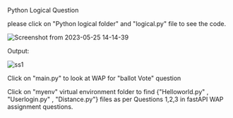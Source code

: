 Python Logical Question 

please click on "Python logical folder" and "logical.py" file to see the code.

![Screenshot from 2023-05-25 14-14-39](https://github.com/baleashvar/tummoc-project/assets/69070339/81c4b6bd-eb59-4165-b58a-72b694489d4b)


Output:


![ss1](https://github.com/baleashvar/tummoc-project/assets/69070339/ef2f943e-487f-4ac3-992a-aad82de4848a)

Click on "main.py" to look at WAP for "ballot Vote" question

Click on "myenv" virtual environment folder to find {"Helloworld.py" , "Userlogin.py" , "Distance.py"} files as per Questions 1,2,3 in fastAPI WAP assignment questions.


